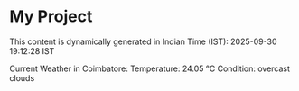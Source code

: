 # My Project

This content is dynamically generated in Indian Time (IST): 2025-09-30 19:12:28 IST


Current Weather in Coimbatore:
Temperature: 24.05 °C
Condition: overcast clouds
